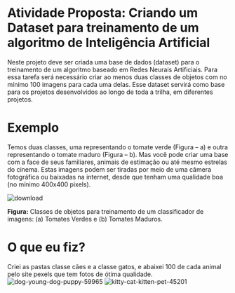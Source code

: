 # Atividade Proposta: Criando um Dataset para treinamento de um algoritmo de Inteligência Artificial
Neste projeto deve ser criada uma base de dados (dataset) para o treinamento de um algoritmo baseado em Redes Neurais Artificiais. Para essa tarefa será necessário criar ao menos duas classes de objetos com no mínimo 100 imagens para cada uma delas. Esse dataset servirá como base para os projetos desenvolvidos ao longo de toda a trilha, em diferentes projetos.
# Exemplo
Temos duas classes, uma representando o tomate verde (Figura – a) e outra representando o tomate maduro (Figura – b). Mas você pode criar uma base com a face de seus familiares, animais de estimação ou até mesmo estrelas do cinema. Estas imagens podem ser tiradas por meio de uma câmera fotográfica ou baixadas na internet, desde que tenham uma qualidade boa (no mínimo 400x400 pixels).

![download](https://github.com/user-attachments/assets/67a3bbbc-418f-4a3b-bf24-a10b393670e0)

**Figura:** Classes de objetos para treinamento de um classificador de imagens: (a) Tomates Verdes e (b) Tomates Maduros.
# O que eu fiz?
Criei as pastas classe cães e a classe gatos, e abaixei 100 de cada animal pelo site pexels que tem fotos de ótima qualidade.
![dog-young-dog-puppy-59965](https://github.com/user-attachments/assets/db9e63c2-583e-47fc-9d0c-025124204f43)
![kitty-cat-kitten-pet-45201](https://github.com/user-attachments/assets/72d93deb-5e1f-4100-9b1b-daa497967b5c)



